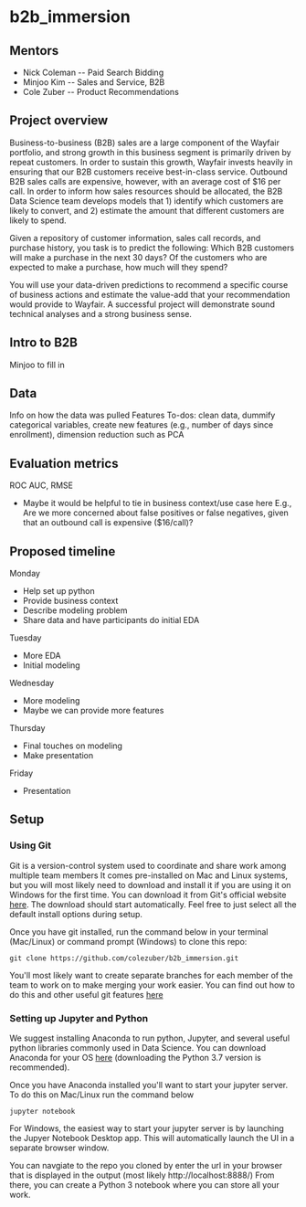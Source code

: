 # b2b_immersion

## Mentors

* Nick Coleman -- Paid Search Bidding
* Minjoo Kim -- Sales and Service, B2B
* Cole Zuber -- Product Recommendations

## Project overview

Business-to-business (B2B) sales are a large component of the Wayfair portfolio, and strong growth in this business segment is primarily driven by repeat customers. In order to sustain this growth, Wayfair invests heavily in ensuring that our B2B customers receive best-in-class service. Outbound B2B sales calls are expensive, however, with an average cost of $16 per call. In order to inform how sales resources should be allocated, the B2B Data Science team develops models that 1) identify which customers are likely to convert, and 2) estimate the amount that different customers are likely to spend. 

Given a repository of customer information, sales call records, and purchase history, you task is to predict the following:
Which B2B customers will make a purchase in the next 30 days?
Of the customers who are expected to make a purchase, how much will they spend?

You will use your data-driven predictions to recommend a specific course of business actions and estimate the value-add that your recommendation would provide to Wayfair. A successful project will demonstrate sound technical analyses and a strong business sense. 

## Intro to B2B

Minjoo to fill in

## Data

Info on how the data was pulled
Features
To-dos: clean data, dummify categorical variables, create new features (e.g., number of days since enrollment), dimension reduction such as PCA

## Evaluation metrics

ROC AUC, RMSE
+ Maybe it would be helpful to tie in business context/use case here
E.g., Are we more concerned about false positives or false negatives, given that an outbound call is expensive ($16/call)?

## Proposed timeline

Monday
* Help set up python
* Provide business context
* Describe modeling problem
* Share data and have participants do initial EDA

Tuesday
* More EDA
* Initial modeling

Wednesday
* More modeling
* Maybe we can provide more features

Thursday
* Final touches on modeling
* Make presentation

Friday
* Presentation


## Setup

### Using Git

Git is a version-control system used to coordinate and share work among multiple team members It comes pre-installed on Mac and Linux systems, but you will most likely need to download and install it if you are using it on Windows for the first time. You can download it from Git's official website [here](https://git-scm.com/download/win). The download should start automatically. Feel free to just select all the default install options during setup.

Once you have git installed, run the command below in your terminal (Mac/Linux) or command prompt (Windows) to clone this repo: 

`git clone https://github.com/colezuber/b2b_immersion.git`

You'll most likely want to create separate branches for each member of the team to work on to make merging your work easier. You can find out how to do this and other useful git features [here](https://git-scm.com/docs/gittutorial)

### Setting up Jupyter and Python

We suggest installing Anaconda to run python, Jupyter, and several useful python libraries commonly used in Data Science. You can download Anaconda for your OS [here](https://www.anaconda.com/download/) (downloading the Python 3.7 version is recommended).

Once you have Anaconda installed you'll want to start your jupyter server. To do this on Mac/Linux run the command below

`jupyter notebook`

For Windows, the easiest way to start your jupyter server is by launching the Jupyer Notebook Desktop app. This will automatically launch the UI in a separate browser window.

You can navgiate to the repo you cloned by enter the url in your browser that is displayed in the output (most likely http://localhost:8888/) From there, you can create a Python 3 notebook where you can store all your work.
